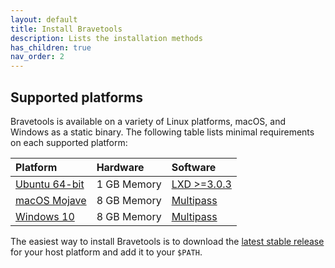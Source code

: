 ```yaml
---
layout: default
title: Install Bravetools
description: Lists the installation methods
has_children: true
nav_order: 2
---
```


## Supported platforms

Bravetools is available on a variety of Linux platforms, macOS, and Windows as a static binary.
The following table lists minimal requirements on each supported platform:

| Platform      			 | Hardware          | Software 	  |
|:---------------------------|:------------------|:---------------|
| [Ubuntu 64-bit](ubuntu.md) | 1 GB Memory		 | [LXD >=3.0.3](https://documentation.ubuntu.com/lxd/en/latest/) |
| [macOS Mojave](macos.md)	 | 8 GB Memory		 | [Multipass](https://multipass.run/) |
| [Windows 10](windows.md)	 | 8 GB Memory 		 | [Multipass](https://multipass.run/) |

The easiest way to install Bravetools is to download the [latest stable release](https://github.com/bravetools/bravetools/releases) for your host platform and add it to your `$PATH`.